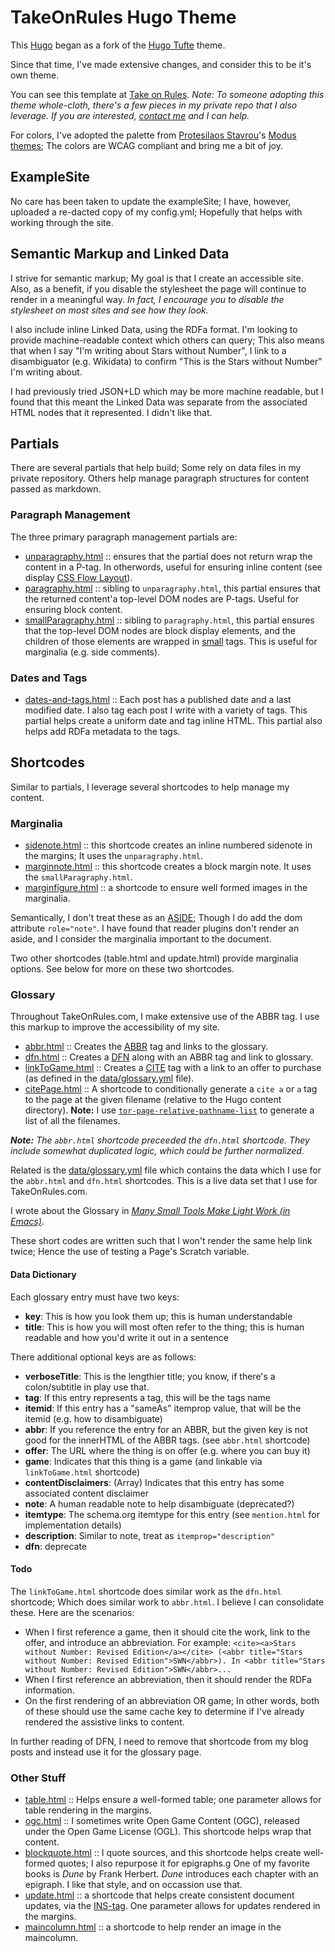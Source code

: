 # TakeOnRules Hugo Theme

This [Hugo](https://gohugo.io) began as a fork of the [Hugo Tufte](https://github.com/shawnohare/hugo-tufte) theme.

Since that time, I've made extensive changes, and consider this to be it's own theme.

You can see this template at [Take on Rules](https://takeonrules.com).  _Note: To someone adopting this theme whole-cloth, there's a few pieces in my private repo that I also leverage.  If you are interested, [contact me](https://takeonrules.com/contact-me) and I can help._

For colors, I've adopted the palette from [Protesilaos Stavrou](https://protesilaos.com/)'s [Modus themes](https://protesilaos.com/modus-themes/); The colors are WCAG compliant and bring me a bit of joy.

## ExampleSite

No care has been taken to update the exampleSite; I have, however, uploaded a re-dacted copy of my config.yml; Hopefully that helps with working through the site.

## Semantic Markup and Linked Data

I strive for semantic markup; My goal is that I create an accessible site.  Also, as a benefit, if you disable the stylesheet the page will continue to render in a meaningful way.  _In fact, I encourage you to disable the stylesheet on most sites and see how they look._

I also include inline Linked Data, using the RDFa format.  I'm looking to provide machine-readable context which others can query; This also means that when I say "I'm writing about Stars without Number", I link to a disambiguator (e.g. Wikidata) to confirm "This is the Stars without Number" I'm writing about.

I had previously tried JSON+LD which may be more machine readable, but I found that this meant the Linked Data was separate from the associated HTML nodes that it represented.  I didn't like that.

## Partials

There are several partials that help build; Some rely on data files in my private repository.  Others help manage paragraph structures for content passed as markdown.

### Paragraph Management

The three primary paragraph management partials are:

- [unparagraphy.html](layouts/partials/unparagraphy.html) :: ensures that the partial does not return wrap the content in a P-tag.  In otherwords, useful for ensuring inline content (see display [CSS Flow Layout](https://developer.mozilla.org/en-US/docs/Web/CSS/CSS_Flow_Layout)).
- [paragraphy.html](layouts/partials/paragraphy.html) :: sibling to `unparagraphy.html`, this partial ensures that the returned content'a top-level DOM nodes are P-tags.  Useful for ensuring block content.
- [smallParagraphy.html](layouts/partials/smallParagraphy.html) :: sibling to `paragraphy.html`, this partial ensures that the top-level DOM nodes are block display elements, and the children of those elements are wrapped in [small](https://developer.mozilla.org/en-US/docs/Web/HTML/Element/small) tags.  This is useful for marginalia (e.g. side comments).

### Dates and Tags

- [dates-and-tags.html](layouts/partials/dates-and-tags.html) :: Each post has a published date and a last modified date.  I also tag each post I write with a variety of tags.  This partial helps create a uniform date and tag inline HTML.  This partial also helps add RDFa metadata to the tags.

## Shortcodes

Similar to partials, I leverage several shortcodes to help manage my content.

### Marginalia

- [sidenote.html](layouts/shortcodes/sidenote.html) :: this shortcode creates an inline numbered sidenote in the margins; It uses the `unparagraphy.html`.
- [marginnote.html](layouts/shortcodes/marginnote.html) :: this shortcode creates a block margin note.  It uses the `smallParagraphy.html`.
- [marginfigure.html](layouts/shortcodes/marginfigure.html) :: a shortcode to ensure well formed images in the marginalia.

Semantically, I don't treat these as an [ASIDE](https://developer.mozilla.org/en-US/docs/Web/HTML/Element/aside); Though I do add the dom attribute `role="note"`.  I have found that reader plugins don't render an aside, and I consider the marginalia important to the document.

Two other shortcodes (table.html and update.html) provide marginalia options.  See below for more on these two shortcodes.

### Glossary

Throughout TakeOnRules.com, I make extensive use of the ABBR tag. I use this markup to improve the accessibility of my site.

- [abbr.html](layouts/shortcodes/abbr.html) :: Creates the [ABBR](https://developer.mozilla.org/en-US/docs/Web/HTML/Element/abbr) tag and links to the glossary.
- [dfn.html](layouts/shortcodes/dfn.html) :: Creates a [DFN](https://developer.mozilla.org/en-US/docs/Web/HTML/Element/dfn) along with an ABBR tag and link to glossary.
- [linkToGame.html](layouts/shortcodes/linkToGame.html) :: Creates a [CITE](https://developer.mozilla.org/en-US/docs/Web/HTML/Element/cite) tag with a link to an offer to purchase (as defined in the [data/glossary.yml](data/glossary.yml) file).
- [citePage.html](layouts/shortcodes/citePage.html) :: A shortcode to conditionally generate a `cite a` or `a` tag to the page at the given filename (relative to the Hugo content directory).  **Note:** I use [`tor-page-relative-pathname-list`](https://github.com/jeremyf/dotzshrc/blob/dd289492248b0b2719297220e4dc1127ee7c89df/emacs/jnf-blogging.el#L100-L106) to generate a list of all the filenames.

_**Note:** The `abbr.html` shortcode preceeded the `dfn.html` shortcode.  They include somewhat duplicated logic, which could be further normalized._

Related is the [data/glossary.yml](data/glossary.yml) file which contains the data which I use for the `abbr.html` and `dfn.html` shortcodes.  This is a live data set that I use for TakeOnRules.com.

I wrote about the Glossary in <cite><a href="http://takeonrules.com/2020/12/20/many-small-tools-make-light-work-in-emacs/" class="u-url p-name" rel="cite">Many Small Tools Make Light Work (in Emacs)</a></cite>.

These short codes are written such that I won't render the same help link twice; Hence the use of testing a Page's Scratch variable.

#### Data Dictionary

Each glossary entry must have two keys:

- **key**: This is how you look them up; this is human understandable
- **title**: This is how you will most often refer to the thing; this is human readable and how you'd write it out in a sentence

There additional optional keys are as follows:

- **verboseTitle**: This is the lengthier title; you know, if there's a colon/subtitle in play use that.
- **tag**: If this entry represents a tag, this will be the tags name
- **itemid**: If this entry has a "sameAs" itemprop value, that will be the itemid (e.g. how to disambiguate)
- **abbr**: If you reference the entry for an ABBR, but the given key is not good for the innerHTML of the ABBR tags. (see `abbr.html` shortcode)
- **offer**: The URL where the thing is on offer (e.g. where you can buy it)
- **game**: Indicates that this thing is a game (and linkable via `linkToGame.html` shortcode)
- **contentDisclaimers**: (Array) Indicates that this entry has some associated content disclaimer
- **note**: A human readable note to help disambiguate (deprecated?)
- **itemtype**: The schema.org itemtype for this entry (see `mention.html` for implementation details)
- **description**: Similar to note, treat as `itemprop="description"`
- **dfn**: deprecate

#### Todo

The `linkToGame.html` shortcode does similar work as the `dfn.html` shortcode; Which does similar work to `abbr.html`.  I believe I can consolidate these.  Here are the scenarios:

- When I first reference a game, then it should cite the work, link to the offer, and introduce an abbreviation. For example: `<cite><a>Stars without Number: Revised Edition</a></cite> (<abbr title="Stars without Number: Revised Edition">SWN</abbr>). In <abbr title="Stars without Number: Revised Edition">SWN</abbr>...`
- When I first reference an abbreviation, then it should render the RDFa information.
- On the first rendering of an abbreviation OR game; In other words, both of these should use the same cache key to determine if I've already rendered the assistive links to content.

In further reading of DFN, I need to remove that shortcode from my blog posts and instead use it for the glossary page.

### Other Stuff

- [table.html](layouts/shortcodes/table.html) :: Helps ensure a well-formed table; one parameter allows for table rendering in the margins.
- [ogc.html](layouts/shortcodes/ogc.html) :: I sometimes write Open Game Content (OGC), released under the Open Game License (OGL).  This shortcode helps wrap that content.
- [blockquote.html](layouts/shortcodes/blockquote.html) :: I quote sources, and this shortcode helps create well-formed quotes; I also repurpose it for epigraphs.g One of my favorite books is <cite>Dune</cite> by Frank Herbert.  <cite>Dune</cite> introduces each chapter with an epigraph.  I like that style, and on occassion use that.
- [update.html](layouts/shortcodes/update.html) :: a shortcode that helps create consistent document updates, via the [INS-tag](https://developer.mozilla.org/en-US/docs/Web/HTML/Element/ins).  One parameter allows for updates rendered in the margins.
- [maincolumn.html](layouts/shortcodes/maincolumn.html) :: a shortcode to help render an image in the maincolumn.
